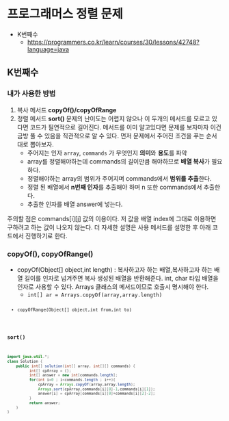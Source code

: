 # 프로그래머스 정렬 문제 
- K번째수
    - https://programmers.co.kr/learn/courses/30/lessons/42748?language=java

## K번째수
### 내가 사용한 방법
1. 복사 메서드 **copyOf()/copyOfRange**
2. 정렬 메서드 **sort()**
 문제의 난이도는 어렵지 않으나 이 두개의 메서드를 모르고 있다면 코드가 필연적으로 길어진다. 메서드를 이미 알고있다면 문제를 보자마자 이건 금방 풀 수 있음을 직관적으로 알 수 있다. 먼저 문제에서 주어진 조건을 푸는 순서대로 뽑아보자.
    - 주어지는 인자 <code>array</code>, <code>commands</code> 가 무엇인지 **의미**와 **용도**를 파악
    - array를 정렬해야하는데 commands의 길이만큼 해야하므로 **배열 복사**가 필요하다.
    - 정렬해야하는 array의 범위가 주어지며 commands에서 **범위를 추출**한다.
    - 정렬 된 배열에서 **n번째 인자**를 추출해야 하며 n 또한 commands에서 추출한다. 
    - 추출한 인자를 배열 answer에 넣는다.

주의할 점은 commands&#91;i&#93;&#91;j&#93; 값의 이용이다. 저 값을 배열 index에 그대로 이용하면 구하려고 하는 값이 나오지 않는다. 
더 자세한 설명은 사용 메서드를 설명한 후 아래 코드에서 진행하기로 한다.
### copyOf(), copyOfRange()
- copyOf(Object[] object,int length) : 복사하고자 하는 배열,복사하고자 하는 배열 길이를 인자로 넘겨주면 복사 생성된 배열을 반환해준다. int, char 타입 배열을 인자로 사용할 수 있다. Arrays 클래스의 메서드이므로 호출시 명시해야 한다.
    - <code>int[] ar = Arrays.copyOf(array,array.length)<code>
- copyOfRange(Object[] object,int from,int to)
### sort()


```java
import java.util.*;
class Solution {
    public int[] solution(int[] array, int[][] commands) {
		  int[] cpArray = {};
	      int[] answer = new int[commands.length];
	      for(int i=0 ; i<commands.length ; i++){
	    	  cpArray = Arrays.copyOf(array,array.length);
	          Arrays.sort(cpArray,commands[i][0]-1,commands[i][1]);
	          answer[i] = cpArray[commands[i][0]+commands[i][2]-2];
	      }
	      return answer;
    }
}
```